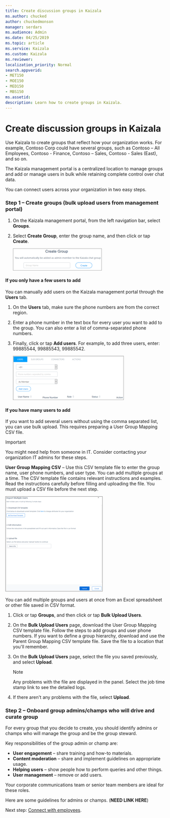 ```yaml
---
title: Create discussion groups in Kaizala
ms.author: chucked
author: chuckedmonson
manager: serdars
ms.audience: Admin
ms.date: 04/25/2019
ms.topic: article
ms.service: Kaizala
ms.custom: Kaizala
ms.reviewer: 
localization_priority: Normal
search.appverid:
- MET150
- MOE150
- MED150
- MBS150
ms.assetid: 
description: Learn how to create groups in Kaizala.
---
```


# Create discussion groups in Kaizala

Use Kaizala to create groups that reflect how your organization works. For example, Contoso Corp could have several groups, such as Contoso – All Employees, Contoso - Finance, Contoso – Sales, Contoso - Sales (East), and so on.

The Kaizala management portal is a centralized location to manage groups and add or manage users in bulk while retaining complete control over chat data.

You can connect users across your organization in two easy steps.

### Step 1 – Create groups (bulk upload users from management portal)

1. On the Kaizala management portal, from the left navigation bar, select **Groups**.
2. Select **Create Group**, enter the group name, and then click or tap **Create**.

   ![Screenshot of Create Group window](media/create-group.png)

#### If you only have a few users to add 

You can manually add users on the Kaizala management portal through the **Users** tab.

1. On the **Users** tab, make sure the phone numbers are from the correct region.
2. Enter a phone number in the text box for every user you want to add to the group. You can also enter a list of comma-separated phone numbers.
3. Finally, click or tap **Add users**. For example, to add three users, enter: 99885544, 99885543, 99885542.

   ![Screenshot of Add Users window](media/add-users.png)

#### If you have many users to add

If you want to add several users without using the comma separated list, you can use bulk upload. This requires preparing a User Group Mapping CSV file.

> [!IMPORTANT]
> You might need help from someone in IT. Consider contacting your organization IT admins for these steps.

**User Group Mapping CSV** – Use this CSV template file to enter the group name, user phone numbers, and user type. You can add multiple groups at a time. The CSV template file contains relevant instructions and examples. Read the instructions carefully before filling and uploading the file. You must upload a CSV file before the next step.

![Screenshot of Import Multiple Users window](media/import-multiple-users.png)

You can add multiple groups and users at once from an Excel spreadsheet or other file saved in CSV format.

1. Click or tap **Groups**, and then click or tap **Bulk Upload Users**.
2. On the **Bulk Upload Users** page, download the User Group Mapping CSV template file. Follow the steps to add groups and user phone numbers. If you want to define a group hierarchy, download and use the Parent Group Mapping CSV template file. Save the file to a location that you'll remember.
3. On the **Bulk Upload Users** page, select the file you saved previously, and select **Upload**.

   > [!NOTE]
   > Any problems with the file are displayed in the panel. Select the job time stamp link to see the detailed logs.

4. If there aren't any problems with the file, select **Upload**.

### Step 2 – Onboard group admins/champs who will drive and curate group

For every group that you decide to create, you should identify admins or champs who will manage the group and be the group steward.
 
Key responsibilities of the group admin or champ are:

- **User engagement** – share training and how-to materials.
- **Content moderation** – share and implement guidelines on appropriate usage. 
- **Helping users** –  show people how to perform queries and other things.
- **User management** – remove or add users. 

Your corporate communications team or senior team members are ideal for these roles.

Here are some guidelines for admins or champs. (**NEED LINK HERE**)

Next step: [Connect with employees](connect-with-employees.md).
